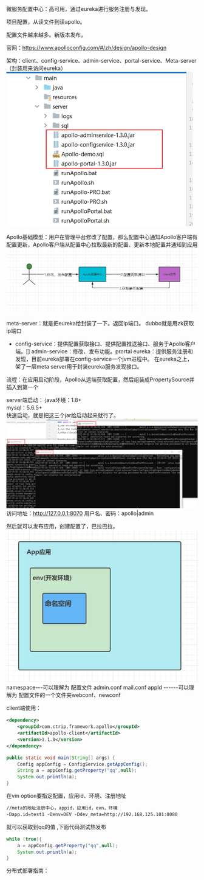 微服务配置中心：高可用，通过eureka进行服务注册与发现。

项目配置，从读文件到读apollo。

配置文件越来越多。新版本发布，

官网：https://www.apolloconfig.com/#/zh/design/apollo-design

架构：client、config-service、admin-service、portal-service、Meta-server（封装用来访问eureka）
![image](../../images/Snipaste_2022-05-20_02-19-07.png)

Apollo基础模型：用户在管理平台修改了配置，那么配置中心通知Apollo客户端有配置更新，Apollo客户端从配置中心拉取最新的配置、更新本地配置并通知到应用
![image](../../images/Snipaste_2022-06-01_21-20-13.png)

meta-server：就是把eureka给封装了一下。返回ip端口。
dubbo就是用zk获取ip端口

* config-service：提供配置获取接口、提供配置推送接口、服务于Apollo客户端。[]
admin-service：修改、发布功能。prortal
eureka：提供服务注册和发现，目前eureka部署在config-service一个jvm进程中。
在eureka之上，架了一层meta server用于封装eureka服务发现接口。

流程：在应用启动阶段，Apollo从远端获取配置，然后组装成PropertySource并插入到第一个

server端启动：
java环境：1.8+  
mysql：5.6.5+  
快速启动，就是把这三个jar给启动起来就行了。
![image](../../images/Snipaste_2022-05-20_02-34-25.png)
访问地址：http://127.0.0.1:8070
用户名、密码：apollo|admin

然后就可以发布应用，创建配置了，巴拉巴拉。
![image](../../images/Snipaste_2022-05-20_04-01-04.png)
namespace---可以理解为 配置文件 admin.conf mail.conf
appId ------可以理解为 配置文件的一个文件夹webconf、newconf

client端使用：
```xml
<dependency>
    <groupId>com.ctrip.framework.apollo</groupId>
    <artifactId>apollo-client</artifactId>
    <version>1.1.0</version>
</dependency>
```
```java
public static void main(String[] args) {
    Config appConfig = ConfigService.getAppConfig();
    String a = appConfig.getProperty("qq",null);
    System.out.println(a);
}
```
在vm option要指定配置，应用id、环境、注册地址
```xml
//meta的地址注册中心，appid，应用id，evn，环境
-Dapp.id=test1 -Denv=DEV -Ddev_meta=http://192.168.125.101:8080
```
就可以获取到qq的值  ,下面代码测试热发布
```java
while (true){
    a = appConfig.getProperty("qq",null);
    System.out.println(a);
}
```


分布式部署指南：
